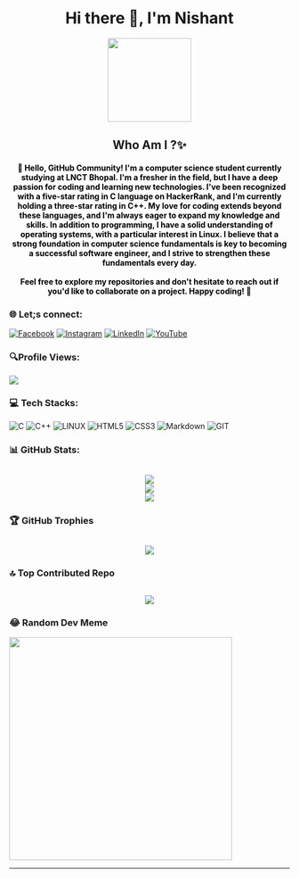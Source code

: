 <h1 align="center">Hi there 👋, I'm Nishant</h1>
<div align="center">
  <img height="150" src="https://encrypted-tbn0.gstatic.com/images?q=tbn:ANd9GcRKxFl-F_n3X4nEt_EK6OiYXw4vF94VSQmbRHFqre2CfcsmjTvasGFArdS3Eyt3X06368g&usqp=CAU" />
</div>

<h2 align="center">Who Am I ?✨</h2>

<h4 align="center" style="color:black;">
👋 Hello, GitHub Community! I'm a computer science student currently studying at LNCT Bhopal. I'm a fresher in the field,
but I have a deep passion for coding and learning new technologies. I've been recognized with a five-star rating in C language
on HackerRank, and I'm currently holding a three-star rating in C++. My love for coding extends beyond these languages,
and I'm always eager to expand my knowledge and skills. In addition to programming, I have a solid understanding of
operating systems, with a particular interest in Linux. I believe that a strong foundation in computer science fundamentals
is key to becoming a successful software engineer, and I strive to strengthen these fundamentals every day.<br><br> Feel free to explore  my repositories and don't hesitate to reach out if you'd like to collaborate on a project. Happy coding! 🚀

### 🌐 Let;s connect:
[![Facebook](https://img.shields.io/badge/Facebook-%231877F2.svg?logo=Facebook&logoColor=white)](https://facebook.com/100093097620855) [![Instagram](https://img.shields.io/badge/Instagram-%23E4405F.svg?logo=Instagram&logoColor=white)](https://instagram.com/imur_nishant) [![LinkedIn](https://img.shields.io/badge/LinkedIn-%230077B5.svg?logo=linkedin&logoColor=white)](https://linkedin.com/in/nishant-05-gaurav) [![YouTube](https://img.shields.io/badge/YouTube-%23FF0000.svg?logo=YouTube&logoColor=white)](https://youtube.com/@im_nishant10) 

### 🔍Profile Views:
[![](https://visitcount.itsvg.in/api?id=nishant05gaurav&icon=5&color=9)](https://visitcount.itsvg.in)


### 💻 Tech Stacks:  
![C](https://img.shields.io/badge/c-%2300599C.svg?style=plastic&logo=c&logoColor=white) ![C++](https://img.shields.io/badge/c++-%2300599C.svg?style=plastic&logo=c%2B%2B&logoColor=white) ![LINUX](https://img.shields.io/badge/Linux-FCC624?style=plastic&logo=linux&logoColor=black) ![HTML5](https://img.shields.io/badge/html5-%23E34F26.svg?style=plastic&logo=html5&logoColor=white) ![CSS3](https://img.shields.io/badge/css3-%231572B6.svg?style=plastic&logo=css3&logoColor=white) ![Markdown](https://img.shields.io/badge/markdown-%23000000.svg?style=plastic&logo=markdown&logoColor=white) ![GIT](https://img.shields.io/badge/Git-fc6d26?style=plastic&logo=git&logoColor=white)

### 📊 GitHub Stats:
<h2 align="center">
  
![](https://github-readme-stats.vercel.app/api?username=nishant05gaurav&theme=vue-dark&hide_border=false&include_all_commits=true&count_private=false)<br/>
![](https://github-readme-streak-stats.herokuapp.com/?user=nishant05gaurav&theme=vue-dark&hide_border=false)<br/>
![](https://github-readme-stats.vercel.app/api/top-langs/?username=nishant05gaurav&theme=vue-dark&hide_border=false&include_all_commits=true&count_private=false&layout=compact)

### 🏆 GitHub Trophies
<h2 align="center">
  
![](https://github-profile-trophy.vercel.app/?username=nishant05gaurav&theme=radical&no-frame=false&no-bg=false&margin-w=4)

### 🔝 Top Contributed Repo
<h2 align="center">
  
![](https://github-contributor-stats.vercel.app/api?username=nishant05gaurav&limit=5&theme=radical&combine_all_yearly_contributions=true)

### 😂 Random Dev Meme
<img src='https://randommeme-five.vercel.app/' style="height: 400px;"/>

---

